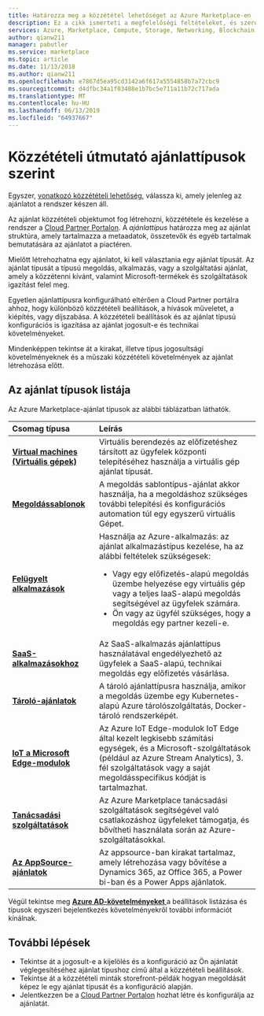 ```yaml
---
title: Határozza meg a közzététel lehetőséget az Azure Marketplace-en |} Az Azure Marketplace-en
description: Ez a cikk ismerteti a megfelelőségi feltételeket, és szeretné ismerni az alkalmazások közzététele az Azure piactér közzétételi követelmények partnerek.
services: Azure, Marketplace, Compute, Storage, Networking, Blockchain, Security
author: qianw211
manager: pabutler
ms.service: marketplace
ms.topic: article
ms.date: 11/13/2018
ms.author: qianw211
ms.openlocfilehash: e7867d5ea95cd3142a6f617a5554858b7a72cbc9
ms.sourcegitcommit: d4dfbc34a1f03488e1b7bc5e711a11b72c717ada
ms.translationtype: MT
ms.contentlocale: hu-HU
ms.lasthandoff: 06/13/2019
ms.locfileid: "64937667"
---
```

# <a name="publishing-guide-by-offer-type"></a>Közzétételi útmutató ajánlattípusok szerint

Egyszer, [vonatkozó közzétételi lehetőség](https://docs.microsoft.com/azure/marketplace/determine-your-listing-type), válassza ki, amely jelenleg az ajánlatot a rendszer készen áll. 

Az ajánlat közzétételi objektumot fog létrehozni, közzététele és kezelése a rendszer a [Cloud Partner Portalon](https://cloudpartner.azure.com). A *ajánlattípus* határozza meg az ajánlat struktúra, amely tartalmazza a metaadatok, összetevők és egyéb tartalmak bemutatására az ajánlatot a piactéren.

Mielőtt létrehozhatna egy ajánlatot, ki kell választania egy ajánlat típusát. Az ajánlat típusát a típusú megoldás, alkalmazás, vagy a szolgáltatási ajánlat, amely a közzétenni kívánt, valamint Microsoft-termékek és szolgáltatások igazítást felel meg. 

Egyetlen ajánlattípusra konfigurálható eltérően a Cloud Partner portálra ahhoz, hogy különböző közzétételi beállítások, a hívások műveletet, a kiépítés, vagy díjszabása. A közzétételi beállítások és az ajánlat típusú konfigurációs is igazítása az ajánlat jogosult-e és technikai követelményeket. 

Mindenképpen tekintse át a kirakat, illetve típus jogosultsági követelményeknek és a műszaki közzétételi követelmények az ajánlat létrehozása előtt.

## <a name="list-of-offer-types"></a>Az ajánlat típusok listája

Az Azure Marketplace-ajánlat típusok az alábbi táblázatban láthatók.

| **Csomag típusa**    | **Leírás**  |
| :------------------- | :-------------------|
| [**Virtual machines (Virtuális gépek)** ](https://docs.microsoft.com/azure/marketplace/marketplace-virtual-machines) | Virtuális berendezés az előfizetéshez társított az ügyfelek központi telepítéséhez használja a virtuális gép ajánlat típusát. |
| [**Megoldássablonok**](https://docs.microsoft.com/azure/marketplace/marketplace-solution-templates) | A megoldás sablontípus-ajánlat akkor használja, ha a megoldáshoz szükséges további telepítési és konfigurációs automation túl egy egyszerű virtuális Gépet. |
| [**Felügyelt alkalmazások**](https://docs.microsoft.com/azure/marketplace/marketplace-managed-apps) | Használja az Azure-alkalmazás: az ajánlat alkalmazástípus kezelése, ha az alábbi feltételek szükségesek: <br> <ul> <li> Vagy egy előfizetés-alapú megoldás üzembe helyezése egy virtuális gép vagy a teljes IaaS-alapú megoldás segítségével az ügyfelek számára. </li> <li>Ön vagy az ügyfél szükséges, hogy a megoldás egy partner kezeli-e. </li> <ul> |
| [**SaaS-alkalmazásokhoz**](https://docs.microsoft.com/azure/marketplace/marketplace-saas-applications-technical-publishing-guide) | Az SaaS-alkalmazás ajánlattípus használatával engedélyezhető az ügyfelek a SaaS-alapú, technikai megoldás egy előfizetés vásárlása. |
| [**Tároló-ajánlatok**](https://docs.microsoft.com/azure/marketplace/marketplace-containers) | A tároló ajánlattípusra használja, amikor a megoldás üzembe egy Kubernetes-alapú Azure tárolószolgáltatás, Docker-tároló rendszerképét. |
| [**IoT a Microsoft Edge-modulok**](https://docs.microsoft.com/azure/marketplace/iot-edge-module) | Az Azure IoT Edge-modulok IoT Edge által kezelt legkisebb számítási egységek, és a Microsoft-szolgáltatások (például az Azure Stream Analytics), 3. fél szolgáltatások vagy a saját megoldásspecifikus kódját is tartalmazhat. |
| [**Tanácsadási szolgáltatások**](https://docs.microsoft.com/azure/marketplace/consulting-services) | Az Azure Marketplace tanácsadási szolgáltatások segítségével való csatlakozáshoz ügyfeleket támogatja, és bővítheti használata során az Azure-szolgáltatásokkal. |
| [**Az AppSource-ajánlatok**](https://docs.microsoft.com/azure/marketplace/appsource-offer-publishing-guide) | Az appsource-ban kirakat tartalmaz, amely létrehozása vagy bővítése a Dynamics 365, az Office 365, a Power bi-ban és a Power Apps ajánlatok. |

Végül tekintse meg [ **Azure AD-követelményeket** ](https://docs.microsoft.com/azure/marketplace/enable-appsource-marketplace-using-azure-ad) a beállítások listázása és típusok egyszeri bejelentkezés követelményekről további információt kínálnak.

## <a name="next-steps"></a>További lépések

*   Tekintse át a jogosult-e a kijelölés és a konfiguráció az Ön ajánlatát véglegesítéséhez ajánlat típushoz című által a közzétételi beállítások.
*   Tekintse át a közzétételi minták storefront-példák hogyan megoldását képez le egy ajánlat típusát és a konfiguráció alapján.
*   Jelentkezzen be a [Cloud Partner Portalon](https://cloudpartner.azure.com) hozhat létre és konfigurálja az ajánlatát.
